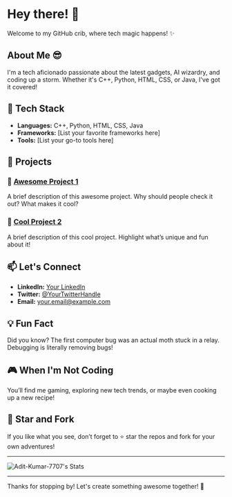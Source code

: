 # Hey there! 👋

Welcome to my GitHub crib, where tech magic happens! ✨

## About Me 😎
I'm a tech aficionado passionate about the latest gadgets, AI wizardry, and coding up a storm. Whether it's C++, Python, HTML, CSS, or Java, I've got it covered!

## 🔧 Tech Stack
- **Languages:** C++, Python, HTML, CSS, Java
- **Frameworks:** [List your favorite frameworks here]
- **Tools:** [List your go-to tools here]

## 🚀 Projects
### 🌟 [Awesome Project 1](https://github.com/yourusername/awesome-project-1)
A brief description of this awesome project. Why should people check it out? What makes it cool?

### 🌟 [Cool Project 2](https://github.com/yourusername/cool-project-2)
A brief description of this cool project. Highlight what’s unique and fun about it!

## 📫 Let's Connect
- **LinkedIn:** [Your LinkedIn](https://linkedin.com/in/yourusername)
- **Twitter:** [@YourTwitterHandle](https://twitter.com/yourtwitterhandle)
- **Email:** your.email@example.com

## 💡 Fun Fact
Did you know? The first computer bug was an actual moth stuck in a relay. Debugging is literally removing bugs!

## 🎮 When I'm Not Coding
You’ll find me gaming, exploring new tech trends, or maybe even cooking up a new recipe!

## 🌟 Star and Fork
If you like what you see, don’t forget to ⭐ star the repos and fork for your own adventures!

---

![Adit-Kumar-7707's Stats](https://github-readme-stats.vercel.app/api?username=Adit-Kumar-7707&theme=tokyonight&show_icons=true&hide_border=true&count_private=true)

---

Thanks for stopping by! Let's create something awesome together! 🚀
